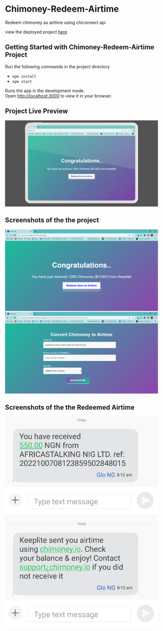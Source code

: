 # Chimoney-Redeem-Airtime
Redeem chimoney as airtime using chiconnect api

view the deployed project [here](https://chimoney-redeem-airtime.vercel.app/)

## Getting Started with Chimoney-Redeem-Airtime Project
Run the following commands in the project directory

- `npm install`
- `npm start`


Runs the app in the development mode.\
Open [http://localhost:3000](http://localhost:3000) to view it in your browser.

## Project Live Preview
<img src="/src/assets/preview.gif" alt="recorded-preview" title="recorded-preview">

## Screenshots of the the project
<img src="/src/assets/screenshot-1.PNG" alt="screenshot" title="screenshot">

<img src="/src/assets/screenshot-2.PNG" alt="screenshot" title="screenshot">

## Screenshots of the the Redeemed Airtime
<img src="/src/assets/text-msg.jpg" alt="text-message" title="text-message">
<img src="/src/assets/text-msg-2.jpg" alt="text-message" title="text-message">





